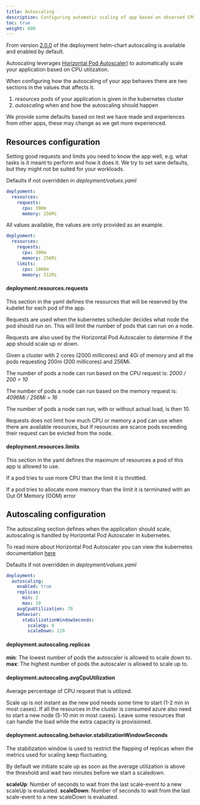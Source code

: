 ```yaml
---
title: Autoscaling
description: Configuring automatic scaling of app based on observed CPU utilization.
toc: true
weight: 600
---
```


From version [2.0.0](/community/changelog/deployment/v2) of the deployment helm-chart autoscaling is available and enabled by default.

Autoscaling leverages [Horizontal Pod Autoscaler)](https://kubernetes.io/docs/tasks/run-application/horizontal-pod-autoscale/) 
to automatically scale your application based on CPU utilization.

When configuring how the autoscaling of your app behaves there are two sections in the values that affects it.
1. _resources_ pods of your application is given in the kubernetes cluster
2. _autoscaling_ when and how the autoscaling should happen

We provide some defaults based on test we have made and experiences from other apps, these may change as we get more experienced.

## Resources configuration
Setting good requests and limits you need to know the app well, e.g. what tasks is it meant to perform and how it does it. 
We try to set sane defaults, but they might not be suited for your workloads.

Defaults if not overridden in _deployment/values.yaml_
```yaml
deplyoment:
  resources:
    requests:
      cpu: 300m
      memory: 256Mi
```

All values available, the values are only provided as an example.
```yaml
deplyoment:
  resources:
    requests:
      cpu: 200m
      memory: 256Mi
    limits:
      cpu: 1000m
      memory: 512Mi
``` 

#### deployment.resources.requests
This section in the yaml defines the resources that will be reserved by the kubelet for each pod of the app. 

Requests are used when the kubernetes scheduler decides what node the pod should run on. This will limit the number of pods that can run on a node.

Requests are also used by the Horizontal Pod Autoscaler to determine if the app should scale up or down.

Given a cluster with 2 cores (2000 millicores) and 4Gi of memory and all the pods requesting 200m (200 millicores) and 256Mi.

The number of pods a node can run based on the CPU request is: _2000 / 200 = 10_

The number of pods a node can run based on the memory request is: _4096Mi / 256Mi = 16_

The number of pods a node can run, with or without actual load, is then 10.

Requests does not limit how much CPU or memory a pod can use when there are available resources, but if resources are scarce pods exceeding their request can be evicted from the node.

#### deployment.resources.limits
This section in the yaml defines the maximum of resources a pod of this app is allowed to use. 

If a pod tries to use more CPU than the limit it is throttled.

If a pod tries to allocate more memory than the limit it is terminated with an Out Of Memory (OOM) error

## Autoscaling configuration
The autoscaling section defines when the application should scale, autoscaling is handled by Horizontal Pod Autoscaler in kubernetes.

To read more about Horizontal Pod Autoscaler you can view the kubernetes documentation [here](https://kubernetes.io/docs/tasks/run-application/horizontal-pod-autoscale/)

Defaults if not overridden in _deployment/values.yaml_
```yaml {linenos=table}
deployment:
  autoscaling:
    enabled: true
    replicas:
      min: 2
      max: 10
    avgCpuUtilization: 70
    behavior:
      stabilizationWindowSeconds:
        scaleUp: 0
        scaleDown: 120
```

#### deployment.autoscaling.replicas
__min__: The lowest number of pods the autoscaler is allowed to scale down to.
__max__: The highest number of pods the autoscaler is allowed to scale up to.

#### deployment.autoscaling.avgCpuUtilization
Average percentage of CPU request that is utilized.

Scale up is not instant as the new pod needs some time to start (1-2 min in most cases).
If all the resources in the cluster is consumed azure also need to start a new node (5-10 min in most cases).
Leave some resources that can handle the load while the extra capacity is provisioned.

#### deployment.autoscaling.behavior.stabilizationWindowSeconds
The stabilization window is used to restrict the flapping of replicas when the metrics used for scaling keep fluctuating.

By default we initiate scale up as soon as the average utilization is above the threshold and wait two minutes before we start a scaledown.

__scaleUp__: Number of seconds to wait from the last scale-event to a new scaleUp is evaluated.
__scaleDown__: Number of seconds to wait from the last scale-event to a new scaleDown is evaluated.
